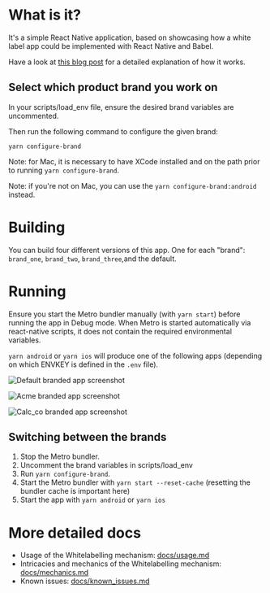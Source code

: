 # What is it?

It's a simple React Native application, based on showcasing how a white label app could be implemented with React Native and Babel.

Have a look at [this blog post](https://medium.com/@jaroslaw.marek/white-label-mobile-app-with-react-native-and-babel-490363ec59) for a detailed explanation of how it works.

## Select which product brand you work on

In your scripts/load_env file, ensure the desired brand variables are uncommented.

Then run the following command to configure the given brand:

```
yarn configure-brand
```

Note: for Mac, it is necessary to have XCode installed and on the path prior to running `yarn configure-brand`.

Note: if you're not on Mac, you can use the `yarn configure-brand:android` instead.

# Building

You can build four different versions of this app. One for each "brand": `brand_one`, `brand_two`, `brand_three`,and the default.

# Running

Ensure you start the Metro bundler manually (with `yarn start`) before running the app in Debug mode.
When Metro is started automatically via react-native scripts, it does not contain the required environmental variables.

`yarn android` or `yarn ios` will produce one of the following apps (depending on which ENVKEY is defined in the `.env` file).

![Default branded app screenshot](docs/img/default.png)

![Acme branded app screenshot](docs/img/brand_one.png)

![Calc_co branded app screenshot](docs/img/brand_two.png)

## Switching between the brands

1. Stop the Metro bundler.
1. Uncomment the brand variables in scripts/load_env
1. Run `yarn configure-brand`.
1. Start the Metro bundler with `yarn start --reset-cache` (resetting the bundler cache is important here)
1. Start the app with `yarn android` or `yarn ios`

# More detailed docs

- Usage of the Whitelabelling mechanism: [docs/usage.md](docs/usage.md)
- Intricacies and mechanics of the Whitelabelling mechanism: [docs/mechanics.md](docs/mechanics.md)
- Known issues: [docs/known_issues.md](docs/known_issues.md)
